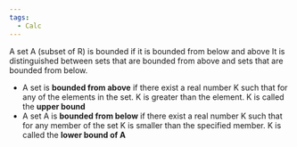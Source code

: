 ```yaml
---
tags:
  - Calc
---
```

A set A (subset of R) is bounded if it is bounded from below and above
It is distinguished between sets that are bounded from above and sets that are bounded from below. 
+ A set is **bounded from above** if there exist a real number K such that for any of  the elements in the set. K is greater than the element. K is called the **upper bound**
+ A set A is **bounded from below** if there exist a real number K such that for any member of the set K is smaller than the specified member. K is called the **lower bound of A**